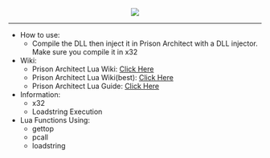 
<p align="center">
  <img src="https://prisonarchitect.paradoxwikis.com/images/thumb/7/7f/Prison_Architect_logo.png/300px-Prison_Architect_logo.png">
</p>

---

  - How to use:
    - Compile the DLL then inject it in Prison Architect with a DLL injector. Make sure you compile it in x32
  - Wiki:
    - Prison Architect Lua Wiki: [Click Here](https://prisonarchitect.paradoxwikis.com/Lua)
    - Prison Architect Lua Wiki(best): [Click Here](https://www.prisonarchitectwiki.com/wiki/Modding_guide)
    - Prison Architect Lua Guide: [Click Here](https://steamcommunity.com/sharedfiles/filedetails/?id=480978426)
  - Information:
    - x32
    - Loadstring Execution
  - Lua Functions Using:
    - gettop
    - pcall
    - loadstring

